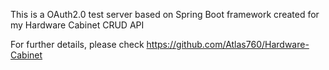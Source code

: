 This is a OAuth2.0 test server based on Spring Boot framework created for my Hardware Cabinet CRUD API

For further details, please check https://github.com/Atlas760/Hardware-Cabinet
